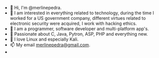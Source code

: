- 👋 Hi, I'm @merlinepedra.
- 👀 I am interested in everything related to technology, during the time I worked for a US government company, different virtues related to electronic security were acquired, I work with hacking ethics.
- 🌱 I am a programmer, software developer and multi-platform app's.
- 💞️ Passionate about C, Java, Pytron, ASP, PHP and everything new.
- 💞️ I love Linux and especially Kali.
- 📫 My email merlinepedra@gmail.com.
- 
<!---
merlinepedra/merlinepedra is a ✨ special ✨ repository because its `README.md` (this file) appears on your GitHub profile.
You can click the Preview link to take a look at your changes.
--->
